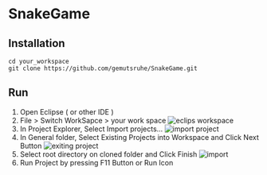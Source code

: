 # SnakeGame
Installation
-------------
```shell
cd your_workspace
git clone https://github.com/gemutsruhe/SnakeGame.git
```
Run
-------
1. Open Eclipse ( or other IDE )
2. File > Switch WorkSapce > your work space
![eclips workspace](https://user-images.githubusercontent.com/11512889/166140146-aa7da617-5627-42d8-8723-14f038dc2702.png)
5. In Project Explorer, Select Import projects...
![import project](https://user-images.githubusercontent.com/11512889/166140148-ee34d9a9-fc67-40f0-a7e7-82ba4bec35b1.png)
6. In General folder, Select Existing Projects into Workspace and Click Next Button
![exiting project](https://user-images.githubusercontent.com/11512889/166140147-178b62ea-86e1-4aa9-bdaf-253b3fceb815.png)
7. Select root directory on cloned folder and Click Finish
![import](https://user-images.githubusercontent.com/11512889/166140149-16c9329c-758a-4fd3-be38-0cfdc17849c2.png)
8. Run Project by pressing F11 Button or Run Icon
